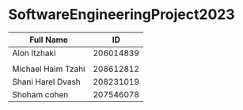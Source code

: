 # SoftwareEngineeringProject2023

| Full Name          | ID        |
|--------------------|-----------|
| Alon Itzhaki       | 206014839 |
|                    |           |
| Michael Haim Tzahi | 208612812 |
| Shani Harel Dvash  | 208231019 |
| Shoham cohen       | 207546078 |

